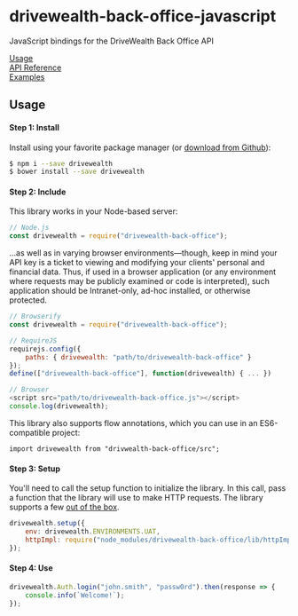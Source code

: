 # drivewealth-back-office-javascript

JavaScript bindings for the DriveWealth Back Office API

[Usage](#usage)  
[API Reference](https://github.com/DriveWealth/drivewealth-back-office-javascript/blob/master/reference.md)  
[Examples](https://github.com/DriveWealth/drivewealth-back-office-javascript/tree/master/examples)

## Usage

#### Step 1: Install

Install using your favorite package manager (or [download from Github](https://github.com/DriveWealth/drivewealth-javascript/tree/master/lib)):

```bash
$ npm i --save drivewealth
$ bower install --save drivewealth
```

#### Step 2: Include

This library works in your Node-based server:

```javascript
// Node.js
const drivewealth = require("drivewealth-back-office");
```

…as well as in varying browser environments—though, keep in mind your API key is a ticket to viewing and modifying your clients' personal and financial data. Thus, if used in a browser application (or any environment where requests may be publicly examined or code is interpreted), such application should be Intranet-only, ad-hoc installed, or otherwise protected.

```javascript
// Browserify
const drivewealth = require("drivewealth-back-office");

// RequireJS
requirejs.config({
	paths: { drivewealth: "path/to/drivewealth-back-office" }
});
define(["drivewealth-back-office"], function(drivewealth) { ... })

// Browser
<script src="path/to/drivewealth-back-office.js"></script>
console.log(drivewealth);
```

This library also supports flow annotations, which you can use in an ES6-compatible project:

```
import drivewealth from "drivwealth-back-office/src";
```

#### Step 3: Setup

You'll need to call the setup function to initialize the library. In this call, pass a function that the library will use to make HTTP requests. The library supports a few [out of the box](https://github.com/DriveWealth/drivewealth-back-office-javascript/tree/master/lib/httpImpls).

```javascript
drivewealth.setup({
	env: drivewealth.ENVIRONMENTS.UAT,
	httpImpl: require("node_modules/drivewealth-back-office/lib/httpImpls/request.js")
});
```

#### Step 4: Use

```javascript
drivewealth.Auth.login("john.smith", "passw0rd").then(response => {
	console.info(`Welcome!`);
});
```
